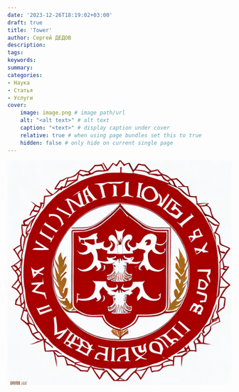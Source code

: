 ```yaml
---
date: '2023-12-26T18:19:02+03:00'
draft: true
title: 'Tower'
author: Сергей ДЕДОВ
description:
tags:
keywords:
summary:
categories:
- Наука
- Статья
- Услуги
cover:
    image: image.png # image path/url
    alt: "<alt text>" # alt text
    caption: "<text>" # display caption under cover
    relative: true # when using page bundles set this to true
    hidden: false # only hide on current single page
---
```


![image](image.png)